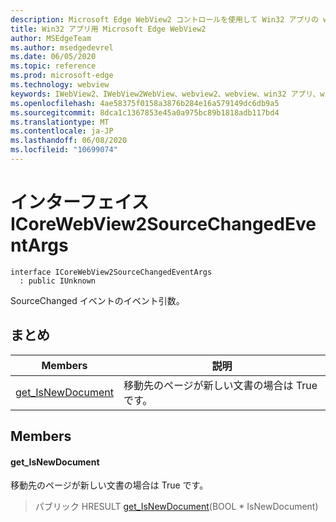 ```yaml
---
description: Microsoft Edge WebView2 コントロールを使用して Win32 アプリの web コンテンツをホストする
title: Win32 アプリ用 Microsoft Edge WebView2
author: MSEdgeTeam
ms.author: msedgedevrel
ms.date: 06/05/2020
ms.topic: reference
ms.prod: microsoft-edge
ms.technology: webview
keywords: IWebView2、IWebView2WebView、webview2、webview、win32 アプリ、win32、edge、ICoreWebView2、ICoreWebView2Controller、browser control、edge html
ms.openlocfilehash: 4ae58375f0158a3876b284e16a579149dc6db9a5
ms.sourcegitcommit: 8dca1c1367853e45a0a975bc89b1818adb117bd4
ms.translationtype: MT
ms.contentlocale: ja-JP
ms.lasthandoff: 06/08/2020
ms.locfileid: "10699074"
---
```

# インターフェイス ICoreWebView2SourceChangedEventArgs 

```
interface ICoreWebView2SourceChangedEventArgs
  : public IUnknown
```

SourceChanged イベントのイベント引数。

## まとめ

 Members                        | 説明
--------------------------------|---------------------------------------------
[get_IsNewDocument](#get_isnewdocument) | 移動先のページが新しい文書の場合は True です。

## Members

#### get_IsNewDocument 

移動先のページが新しい文書の場合は True です。

> パブリック HRESULT [get_IsNewDocument](#get_isnewdocument)(BOOL * IsNewDocument)

